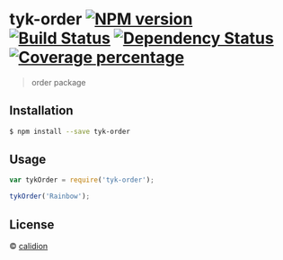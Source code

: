 # tyk-order [![NPM version][npm-image]][npm-url] [![Build Status][travis-image]][travis-url] [![Dependency Status][daviddm-image]][daviddm-url] [![Coverage percentage][coveralls-image]][coveralls-url]
> order package

## Installation

```sh
$ npm install --save tyk-order
```

## Usage

```js
var tykOrder = require('tyk-order');

tykOrder('Rainbow');
```
## License

 © [calidion]()


[npm-image]: https://badge.fury.io/js/tyk-order.svg
[npm-url]: https://npmjs.org/package/tyk-order
[travis-image]: https://travis-ci.org/t1bao/tyk-order.svg?branch=master
[travis-url]: https://travis-ci.org/t1bao/tyk-order
[daviddm-image]: https://david-dm.org/t1bao/tyk-order.svg?theme=shields.io
[daviddm-url]: https://david-dm.org/t1bao/tyk-order
[coveralls-image]: https://coveralls.io/repos/t1bao/tyk-order/badge.svg
[coveralls-url]: https://coveralls.io/r/t1bao/tyk-order
